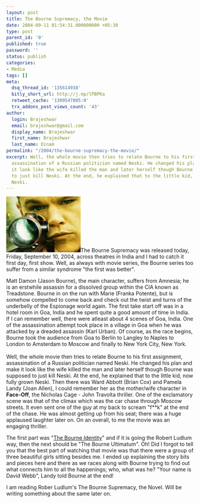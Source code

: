 ```yaml
---
layout: post
title: The Bourne Supremacy, the Movie
date: 2004-09-11 01:54:31.000000000 +05:30
type: post
parent_id: '0'
published: true
password: ''
status: publish
categories:
- Media
tags: []
meta:
  dsq_thread_id: '135614938'
  bitly_short_url: http://j.mp/lPBPKa
  retweet_cache: '1309547805:0'
  trx_addons_post_views_count: '43'
author:
  login: Brajeshwar
  email: brajeshwar@gmail.com
  display_name: Brajeshwar
  first_name: Brajeshwar
  last_name: Oinam
permalink: "/2004/the-bourne-supremacy-the-movie/"
excerpt: Well, the whole movie then tries to relate Bourne to his first assignment,
  assassination of a Russian politician named Neski. He changed his plan and make
  it look like the wife killed the man and later herself though Bourne was supposed
  to just kill Neski. At the end, he explained that to the little kid, now fully grown
  Neski.
---
```

<p><a href="http://thebournesupremacy.com/"><img src="/static/2004/09/bournesupremacy.jpg" alt="The Bourne Supremacy" /></a>The Bourne Supremacy was released today, Friday, September 10, 2004, across theatres in India and I had to catch it first day, first show. Well, as always with movie series, the Bourne series too suffer from a similar syndrome "the first was better".</p>
<p>Matt Damon (Jason Bourne), the main character, suffers from Amnesia; he is an erstwhile assassin for a dissolved group within the CIA known as Treadstone. Bourne in on the run with Marie (Franka Potente), but is somehow compelled to come back and check out the twist and turns of the underbelly of the Espionage world again. The first take start off was in a hotel room in Goa, India and he spent quite a good amount of time in India. If I can remember well, there were atleast about 4 scenes of Goa, India. One of the assassination attempt took place in a village in Goa when he was attacked by a dreaded assassin (Karl Urban). Of course, as the race begins, Bourne took the audience from Goa to Berlin to Langley to Naples to London to Amsterdam to Moscow and finally to New York City, New York.<br />
<!--more--><br />
Well, the whole movie then tries to relate Bourne to his first assignment, assassination of a Russian politician named Neski. He changed his plan and make it look like the wife killed the man and later herself though Bourne was supposed to just kill Neski. At the end, he explained that to the little kid, now fully grown Neski. Then there was Ward Abbott (Brian Cox) and Pamela Landy (Joan Allen), I could remember her as the mother/wife character in <strong>Face-Off</strong>, the Nicholas Cage - John Travolta thriller. One of the exclamatory scene was that of the climax which was the car chase through Moscow streets. It even sent one of the guy at my back to scream "f**k" at the end of the chase. He was almost getting up from his seat; there was a huge applaused laughter later on. On an overall, to me the movie was an engaging thriller.</p>
<p>The first part was "<a href="http://thebourneidentity.com/" title="The Bourne Identity">The Bourne Identity</a>" and if it is going the Robert Ludlum way, then the next should be "The Bourne Ultimatum". Oh! Did I forgot to tell you that the best part of watching that movie was that there were a group of three beautiful girls sitting besides me. I ended up explaining the story bits and pieces here and there as we races along with Bourne trying to find out what connects him to all the happenings; who, what was he? "Your name is David Webb", Landy told Bourne at the end!</p>
<p><span class="codeNull">I am reading Rober Ludlum's The Bourne Supremacy, the Novel. Will be writing something about the same later on.</span></p>
